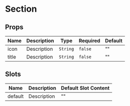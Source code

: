 # Section

## Props

<!-- @vuese:Section:props:start -->
|Name|Description|Type|Required|Default|
|---|---|---|---|---|
|icon|Description|`String`|`false`|""|
|title|Description|`String`|`false`|""|

<!-- @vuese:Section:props:end -->


## Slots

<!-- @vuese:Section:slots:start -->
|Name|Description|Default Slot Content|
|---|---|---|
|default|Description|""|

<!-- @vuese:Section:slots:end -->


